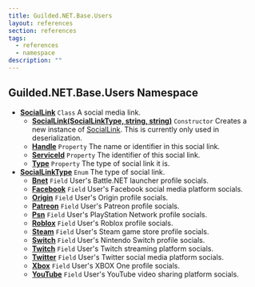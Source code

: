 ```yaml
---
title: Guilded.NET.Base.Users
layout: references
section: references
tags:
  - references
  - namespace
description: ""
---
```


## Guilded.NET.Base.Users Namespace
- **[SocialLink](SocialLink 'Guilded.NET.Base.Users.SocialLink')** `Class`
  A social media link.
  - **[SocialLink(SocialLinkType, string, string)](SocialLink.SocialLink(SocialLinkType,string,string) 'Guilded.NET.Base.Users.SocialLink.SocialLink(Guilded.NET.Base.Users.SocialLinkType, string, string)')** `Constructor`
    Creates a new instance of [SocialLink](SocialLink 'Guilded.NET.Base.Users.SocialLink'). This is currently only used in deserialization.
  - **[Handle](SocialLink.Handle 'Guilded.NET.Base.Users.SocialLink.Handle')** `Property`
    The name or identifier in this social link.
  - **[ServiceId](SocialLink.ServiceId 'Guilded.NET.Base.Users.SocialLink.ServiceId')** `Property`
    The identifier of this social link.
  - **[Type](SocialLink.Type 'Guilded.NET.Base.Users.SocialLink.Type')** `Property`
    The type of social link it is.
- **[SocialLinkType](SocialLinkType 'Guilded.NET.Base.Users.SocialLinkType')** `Enum`
  The type of social link.
  - **[Bnet](SocialLinkType#Guilded.NET.Base.Users.SocialLinkType.Bnet 'Guilded.NET.Base.Users.SocialLinkType.Bnet')** `Field`
    User's Battle.NET launcher profile socials.
  - **[Facebook](SocialLinkType#Guilded.NET.Base.Users.SocialLinkType.Facebook 'Guilded.NET.Base.Users.SocialLinkType.Facebook')** `Field`
    User's Facebook social media platform socials.
  - **[Origin](SocialLinkType#Guilded.NET.Base.Users.SocialLinkType.Origin 'Guilded.NET.Base.Users.SocialLinkType.Origin')** `Field`
    User's Origin profile socials.
  - **[Patreon](SocialLinkType#Guilded.NET.Base.Users.SocialLinkType.Patreon 'Guilded.NET.Base.Users.SocialLinkType.Patreon')** `Field`
    User's Patreon profile socials.
  - **[Psn](SocialLinkType#Guilded.NET.Base.Users.SocialLinkType.Psn 'Guilded.NET.Base.Users.SocialLinkType.Psn')** `Field`
    User's PlayStation Network profile socials.
  - **[Roblox](SocialLinkType#Guilded.NET.Base.Users.SocialLinkType.Roblox 'Guilded.NET.Base.Users.SocialLinkType.Roblox')** `Field`
    User's Roblox profile socials.
  - **[Steam](SocialLinkType#Guilded.NET.Base.Users.SocialLinkType.Steam 'Guilded.NET.Base.Users.SocialLinkType.Steam')** `Field`
    User's Steam game store profile socials.
  - **[Switch](SocialLinkType#Guilded.NET.Base.Users.SocialLinkType.Switch 'Guilded.NET.Base.Users.SocialLinkType.Switch')** `Field`
    User's Nintendo Switch profile socials.
  - **[Twitch](SocialLinkType#Guilded.NET.Base.Users.SocialLinkType.Twitch 'Guilded.NET.Base.Users.SocialLinkType.Twitch')** `Field`
    User's Twitch streaming platform socials.
  - **[Twitter](SocialLinkType#Guilded.NET.Base.Users.SocialLinkType.Twitter 'Guilded.NET.Base.Users.SocialLinkType.Twitter')** `Field`
    User's Twitter social media platform socials.
  - **[Xbox](SocialLinkType#Guilded.NET.Base.Users.SocialLinkType.Xbox 'Guilded.NET.Base.Users.SocialLinkType.Xbox')** `Field`
    User's XBOX One profile socials.
  - **[YouTube](SocialLinkType#Guilded.NET.Base.Users.SocialLinkType.YouTube 'Guilded.NET.Base.Users.SocialLinkType.YouTube')** `Field`
    User's YouTube video sharing platform socials.